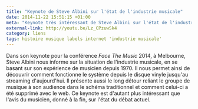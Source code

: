 ```yaml
---
title: "Keynote de Steve Albini sur l'état de l'industrie musicale"
date: 2014-11-22 15:51:15 +01:00
meta: "Keynote très intéressant de Steve Albini sur l'état de l'industrie musicale"
external-link: http://youtu.be/Lz_CPzuwSk4
category: liens
tags: histoire musique labels internet 'industrie musicale'
---
```


Dans son keynote pour la conférence <i lang="en">Face The Music</i> 2014, à Melbourne, Steve Albini nous informe sur la situation de l'industrie musicale, en se basant sur son expérience de musicien depuis 1970. Il nous permet ainsi de découvrir comment fonctionne le système depuis le disque vinyle jusqu'au streaming d'aujourd'hui. Il présente aussi le long détour reliant le groupe de musique à son audience dans le schéma traditionnel et comment celui-ci a été supprimé avec le web. Ce keynote est d'autant plus intéressant que l'avis du musicien, donné à la fin, sur l'état du débat actuel.